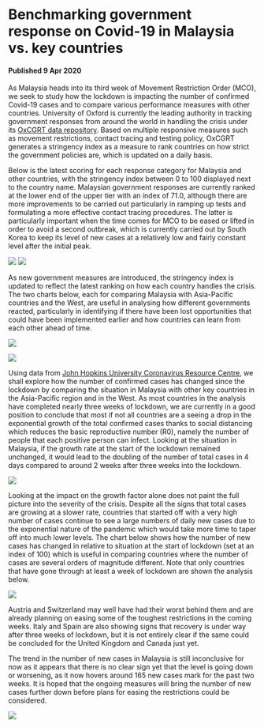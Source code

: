 # Benchmarking government response on Covid-19 in Malaysia vs. key countries
#### Published 9 Apr 2020
<p>
As Malaysia heads into its third week of Movement Restriction Order (MCO), we seek to study how the lockdown is impacting the number of confirmed Covid-19 cases and to compare various performance measures with other countries. University of Oxford is currently the leading authority in tracking government responses from around the world in handling the crisis under its <a href="https://www.bsg.ox.ac.uk/research/research-projects/oxford-covid-19-government-response-tracker">OxCGRT data repository</a>. Based on multiple responsive measures such as movement restrictions, contact tracing and testing policy, OxCGRT generates a stringency index as a measure to rank countries on how strict the government policies are, which is updated on a daily basis.
<p>  
Below is the latest scoring for each response category for Malaysia and other countries, with the stringency index between 0 to 100 displayed next to the country name. Malaysian government responses are currently ranked at the lower end of the upper tier with an index of 71.0, although there are more improvements to be carried out particularly in ramping up tests and formulating a more effective contact tracing procedures. The latter is particularly important when the time comes for MCO to be eased or lifted in order to avoid a second outbreak, which is currently carried out by South Korea to keep its level of new cases at a relatively low and fairly constant level after the initial peak.
<p>
<img src="https://github.com/khairulomar/Covid-19/blob/master/img/stringency_msia_rank_asiapac_2020-04-08.png"> <img src="https://github.com/khairulomar/Covid-19/blob/master/img/stringency_msia_rank_west_2020-04-08.png">
<p>
As new government measures are introduced, the stringency index is updated to reflect the latest ranking on how each country handles the crisis. The two charts below, each for comparing Malaysia with Asia-Pacific countries and the West, are useful in analysing how different governments reacted, particularly in identifying if there have been lost opportunities that could have been implemented earlier and how countries can learn from each other ahead of time.
<p>
<img src="https://github.com/khairulomar/Covid-19/blob/master/img/stringency_msia_timeline_asiapac_2020-04-08.png">
<p>
<img src="https://github.com/khairulomar/Covid-19/blob/master/img/stringency_msia_timeline_west_2020-04-08.png">
<p>
Using data from <a href="https://coronavirus.jhu.edu/">John Hopkins University Coronavirus Resource Centre</a>, we shall explore how the number of confirmed cases has changed since the lockdown by comparing the situation in Malaysia with other key countries in the Asia-Pacific region and in the West. As most countries in the analysis have completed nearly three weeks of lockdown, we are currently in a good position to conclude that most if not all countries are a seeing a drop in the exponential growth of the total confirmed cases thanks to social distancing which reduces the basic reproductive number (R0), namely the number of people that each positive person can infect. Looking at the situation in Malaysia, if the growth rate at the start of the lockdown remained unchanged, it would lead to the doubling of the number of total cases in 4 days compared to around 2 weeks after three weeks into the lockdown.
<p>
<img src="https://github.com/khairulomar/Covid-19/blob/master/img/lockdown_msia_post_lockdown_1_2020-04-08.png">
<p>
Looking at the impact on the growth factor alone does not paint the full picture into the severity of the crisis. Despite all the signs that total cases are growing at a slower rate, countries that started off with a very high number of cases continue to see a large numbers of daily new cases due to the exponential nature of the pandemic which would take more time to taper off into much lower levels. The chart below shows how the number of new cases has changed in relative to situation at the start of lockdown (set at an index of 100) which is useful in comparing countries where the number of cases are several orders of magnitude different. Note that only countries that have gone through at least a week of lockdown are shown the analysis below.
<p>
<img src="https://github.com/khairulomar/Covid-19/blob/master/img/lockdown_msia_post_lockdown_2_2020-04-08.png">  
<p>
Austria and Switzerland may well have had their worst behind them and are already planning on easing some of the toughest restrictions in the coming weeks. Italy and Spain are also showing signs that recovery is under way after three weeks of lockdown, but it is not entirely clear if the same could be concluded for the United Kingdom and Canada just yet.
<p>
The trend in the number of new cases in Malaysia is still inconclusive for now as it appears that there is no clear sign yet that the level is going down or worsening, as it now hovers around 165 new cases mark for the past two weeks. It is hoped that the ongoing measures will bring the number of new cases further down before plans for easing the restrictions could be considered.
<p>
<img src="https://github.com/khairulomar/Covid-19/blob/master/img/lockdown_msia_post_lockdown_3_2020-04-08.png">

